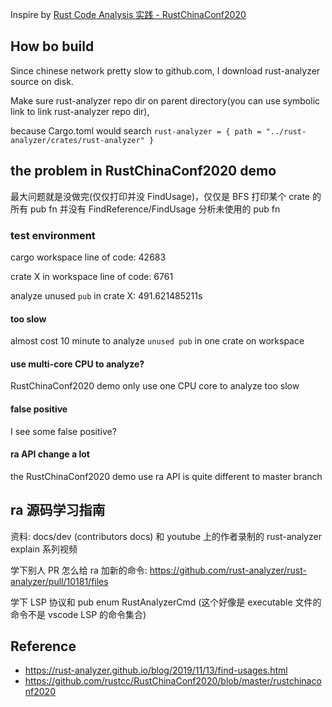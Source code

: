 
Inspire by [Rust Code Analysis 实践 - RustChinaConf2020](https://github.com/rustcc/RustChinaConf2020/blob/master/rustchinaconf2020/RustChinaConf2020-28.%E5%B0%B9%E6%80%9D%E7%BB%B4-%E3%80%8ARust%20Code%20Analysis%20%E5%AE%9E%E8%B7%B5%E3%80%8B.pdf)

## How bo build

Since chinese network pretty slow to github.com, I download rust-analyzer source on disk.

Make sure rust-analyzer repo dir on parent directory(you can use symbolic link to link rust-analyzer repo dir),

because Cargo.toml would search `rust-analyzer = { path = "../rust-analyzer/crates/rust-analyzer" }`

## the problem in RustChinaConf2020 demo

最大问题就是没做完(仅仅打印并没 FindUsage)，仅仅是 BFS 打印某个 crate 的所有 pub fn 并没有 FindReference/FindUsage 分析未使用的 pub fn

### test environment

cargo workspace line of code: 42683

crate X in workspace line of code: 6761

analyze unused `pub` in crate X: 491.621485211s

#### too slow

almost cost 10 minute to analyze `unused pub` in one crate on workspace

#### use multi-core CPU to analyze?

RustChinaConf2020 demo only use one CPU core to analyze too slow 

#### false positive

I see some false positive?

#### ra API change a lot

the RustChinaConf2020 demo use ra API is quite different to master branch

## ra 源码学习指南

资料: docs/dev (contributors docs) 和 youtube 上的作者录制的 rust-analyzer explain 系列视频

学下别人 PR 怎么给 ra 加新的命令: <https://github.com/rust-analyzer/rust-analyzer/pull/10181/files>

学下 LSP 协议和 pub enum RustAnalyzerCmd (这个好像是 executable 文件的命令不是 vscode LSP 的命令集合)

## Reference

- <https://rust-analyzer.github.io/blog/2019/11/13/find-usages.html>
- <https://github.com/rustcc/RustChinaConf2020/blob/master/rustchinaconf2020>
